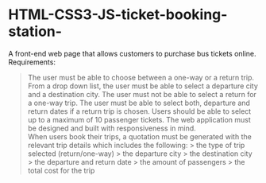 # HTML-CSS3-JS-ticket-booking-station-
A front-end web page that allows customers to purchase bus tickets online.
Requirements:
  > The user must be able to choose between a one-way or a return trip.
  > From a drop down list, the user must be able to select a departure city and a destination city.
  > The user must not be able to select a return for a one-way trip.
  > The user must be able to select both, departure and return dates if a return trip is chosen.
  > Users should be able to select up to a maximum of 10 passenger tickets.
  > The web application must be designed and built with responsiveness in mind.  
  > When users book their trips, a quotation must be generated with the relevant trip details which includes the following:
      > the type of trip selected (return/one-way)
      > the departure city
      > the destination city
      > the departure and return date
      > the amount of passengers
      > the total cost for the trip
